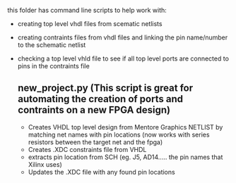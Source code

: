 this folder has command line scripts to help work with:
- creating top level vhdl files from scematic netlists
- creating contraints files from vhdl files and linking the pin name/number to the schematic netlist
- checking a top level vhld file to see if all top level ports are connected to pins in the contraints file

  ## new_project.py (This script is great for automating the creation of ports and contraints on a new FPGA design)
  - Creates VHDL top level design from Mentore Graphics NETLIST by matching net names with pin locations (now works with series resistors between the target net and the fpga)
  - Creates .XDC constraints file from VHDL
  - extracts pin location from SCH (eg. J5, AD14..... the pin names that Xilinx uses)
  - Updates the .XDC file with any found pin locations
